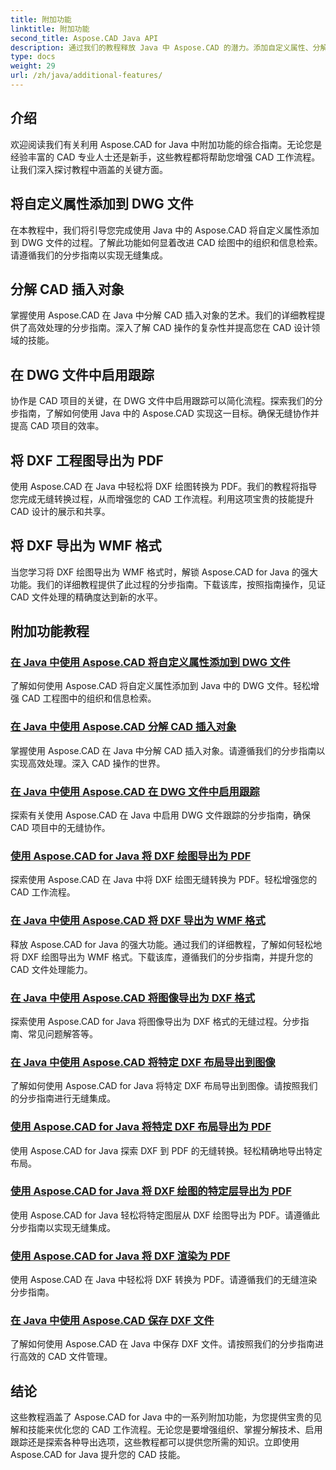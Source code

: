 ```yaml
---
title: 附加功能
linktitle: 附加功能
second_title: Aspose.CAD Java API
description: 通过我们的教程释放 Java 中 Aspose.CAD 的潜力。添加自定义属性、分解 CAD 插入对象、启用跟踪以及无缝导出 DXF 工程图。轻松提升您的 CAD 工作流程。
type: docs
weight: 29
url: /zh/java/additional-features/
---
```



## 介绍

欢迎阅读我们有关利用 Aspose.CAD for Java 中附加功能的综合指南。无论您是经验丰富的 CAD 专业人士还是新手，这些教程都将帮助您增强 CAD 工作流程。让我们深入探讨教程中涵盖的关键方面。

## 将自定义属性添加到 DWG 文件

在本教程中，我们将引导您完成使用 Java 中的 Aspose.CAD 将自定义属性添加到 DWG 文件的过程。了解此功能如何显着改进 CAD 绘图中的组织和信息检索。请遵循我们的分步指南以实现无缝集成。

## 分解 CAD 插入对象

掌握使用 Aspose.CAD 在 Java 中分解 CAD 插入对象的艺术。我们的详细教程提供了高效处理的分步指南。深入了解 CAD 操作的复杂性并提高您在 CAD 设计领域的技能。

## 在 DWG 文件中启用跟踪

协作是 CAD 项目的关键，在 DWG 文件中启用跟踪可以简化流程。探索我们的分步指南，了解如何使用 Java 中的 Aspose.CAD 实现这一目标。确保无缝协作并提高 CAD 项目的效率。

## 将 DXF 工程图导出为 PDF

使用 Aspose.CAD 在 Java 中轻松将 DXF 绘图转换为 PDF。我们的教程将指导您完成无缝转换过程，从而增强您的 CAD 工作流程。利用这项宝贵的技能提升 CAD 设计的展示和共享。

## 将 DXF 导出为 WMF 格式

当您学习将 DXF 绘图导出为 WMF 格式时，解锁 Aspose.CAD for Java 的强大功能。我们的详细教程提供了此过程的分步指南。下载该库，按照指南操作，见证 CAD 文件处理的精确度达到新的水平。

## 附加功能教程
### [在 Java 中使用 Aspose.CAD 将自定义属性添加到 DWG 文件](./add-custom-properties/)
了解如何使用 Aspose.CAD 将自定义属性添加到 Java 中的 DWG 文件。轻松增强 CAD 工程图中的组织和信息检索。
### [在 Java 中使用 Aspose.CAD 分解 CAD 插入对象](./decompose-cad-insert-object/)
掌握使用 Aspose.CAD 在 Java 中分解 CAD 插入对象。请遵循我们的分步指南以实现高效处理。深入 CAD 操作的世界。
### [在 Java 中使用 Aspose.CAD 在 DWG 文件中启用跟踪](./enable-tracking/)
探索有关使用 Aspose.CAD 在 Java 中启用 DWG 文件跟踪的分步指南，确保 CAD 项目中的无缝协作。
### [使用 Aspose.CAD for Java 将 DXF 绘图导出为 PDF](./export-dxf-to-pdf/)
探索使用 Aspose.CAD 在 Java 中将 DXF 绘图无缝转换为 PDF。轻松增强您的 CAD 工作流程。
### [在 Java 中使用 Aspose.CAD 将 DXF 导出为 WMF 格式](./export-dxf-to-wmf/)
释放 Aspose.CAD for Java 的强大功能。通过我们的详细教程，了解如何轻松地将 DXF 绘图导出为 WMF 格式。下载该库，遵循我们的分步指南，并提升您的 CAD 文件处理能力。
### [在 Java 中使用 Aspose.CAD 将图像导出为 DXF 格式](./export-images-to-dxf/)
探索使用 Aspose.CAD for Java 将图像导出为 DXF 格式的无缝过程。分步指南、常见问题解答等。
### [在 Java 中使用 Aspose.CAD 将特定 DXF 布局导出到图像](./export-specific-layout-to-image/)
了解如何使用 Aspose.CAD for Java 将特定 DXF 布局导出到图像。请按照我们的分步指南进行无缝集成。
### [使用 Aspose.CAD for Java 将特定 DXF 布局导出为 PDF](./export-specific-layout-to-pdf/)
使用 Aspose.CAD for Java 探索 DXF 到 PDF 的无缝转换。轻松精确地导出特定布局。
### [使用 Aspose.CAD for Java 将 DXF 绘图的特定层导出为 PDF](./export-specific-layer-to-pdf/)
使用 Aspose.CAD for Java 轻松将特定图层从 DXF 绘图导出为 PDF。请遵循此分步指南以实现无缝集成。
### [使用 Aspose.CAD for Java 将 DXF 渲染为 PDF](./render-dxf-as-pdf/)
使用 Aspose.CAD 在 Java 中轻松将 DXF 转换为 PDF。请遵循我们的无缝渲染分步指南。
### [在 Java 中使用 Aspose.CAD 保存 DXF 文件](./save-dxf-files/)
了解如何使用 Aspose.CAD 在 Java 中保存 DXF 文件。请按照我们的分步指南进行高效的 CAD 文件管理。

## 结论

这些教程涵盖了 Aspose.CAD for Java 中的一系列附加功能，为您提供宝贵的见解和技能来优化您的 CAD 工作流程。无论您是要增强组织、掌握分解技术、启用跟踪还是探索各种导出选项，这些教程都可以提供您所需的知识。立即使用 Aspose.CAD for Java 提升您的 CAD 技能。